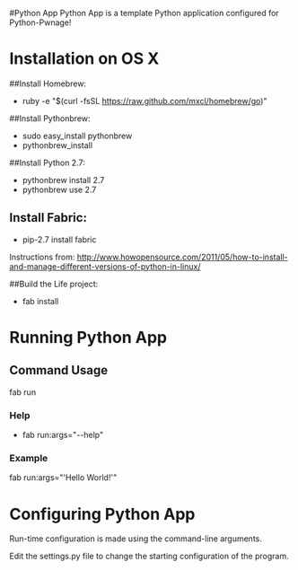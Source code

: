#Python App
Python App is a template Python application configured for Python-Pwnage!


# Installation on OS X

##Install Homebrew:
- ruby -e "$(curl -fsSL https://raw.github.com/mxcl/homebrew/go)"


##Install Pythonbrew:
- sudo easy_install pythonbrew 
- pythonbrew_install


##Install Python 2.7:
- pythonbrew install 2.7
- pythonbrew use 2.7


## Install Fabric:
- pip-2.7 install fabric

Instructions from: http://www.howopensource.com/2011/05/how-to-install-and-manage-different-versions-of-python-in-linux/

						
##Build the Life project:
- fab install


# Running Python App

## Command Usage
fab run

### Help
- fab run:args="--help"

### Example
fab run:args="'Hello World\!'"


# Configuring Python App
Run-time configuration is made using the command-line arguments.

Edit the settings.py file to change the starting configuration of the program.